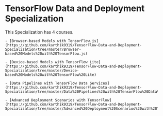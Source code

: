 # TensorFlow Data and Deployment Specialization

This Specialization has 4 courses.

    - [Browser-based Models with TensorFlow.js] (https://github.com/karthik9319/TensorFlow-Data-and-Deployment-Specialization/tree/master/Browser-based%20Models%20with%20TensorFlow.js)

    - [Device-based Models with TensorFlow Lite] (https://github.com/karthik9319/TensorFlow-Data-and-Deployment-Specialization/tree/master/Device-based%20Models%20with%20TensorFlow%20Lite)

    - [Data Pipelines with TensorFlow Data Services](https://github.com/karthik9319/TensorFlow-Data-and-Deployment-Specialization/tree/master/Data%20Pipelines%20with%20TensorFlow%20Data%20Services)

    - [Advanced Deployment Scenarios with TensorFlow](https://github.com/karthik9319/TensorFlow-Data-and-Deployment-Specialization/tree/master/Advanced%20Deployment%20Scenarios%20with%20TensorFlow)
 
